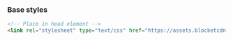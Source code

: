### Base styles
``` html
<!-- Place in head element -->
<link rel="stylesheet" type="text/css" href="https://assets.blocketcdn.se/mdc/%__LIB_VERSION__%/base.css" />
```